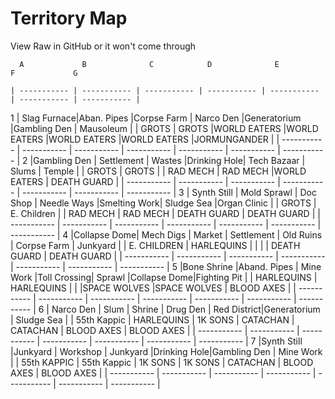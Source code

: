 # Territory Map
View Raw in GitHub or it won't come through

      A             B              C            D              E            F             G

    | ----------- | ----------- | ----------- | ----------- | ----------- | ----------- | ----------- |
1   | Slag Furnace|Aban. Pipes  |Corpse Farm  |  Narco Den  |Generatorium |Gambling Den |  Mausoleum  |
    |    GROTS    |    GROTS    |WORLD EATERS |WORLD EATERS |WORLD EATERS |WORLD EATERS |JORMUNGANDER |
    | ----------- | ----------- | ----------- | ----------- | ----------- | ----------- | ----------- |
2   |Gambling Den |  Settlement |   Wastes    |Drinking Hole| Tech Bazaar |   Slums     |   Temple    |
    |   GROTS     |    GROTS    |             |  RAD MECH   |  RAD MECH   |WORLD EATERS | DEATH GUARD |
    | ----------- | ----------- | ----------- | ----------- | ----------- | ----------- | ----------- |
3   | Synth Still | Mold Sprawl | Doc Shop    | Needle Ways |Smelting Work| Sludge Sea  |Organ Clinic |
    |   GROTS     | E. Children |             |  RAD MECH   |  RAD MECH   | DEATH GUARD | DEATH GUARD |
    | ----------- | ----------- | ----------- | ----------- | ----------- | ----------- | ----------- |
4   |Collapse Dome| Mech Digs   |   Market    | Settlement  |  Old Ruins  | Corpse Farm | Junkyard    |
    | E. CHILDREN | HARLEQUINS  |             |             |             | DEATH GUARD | DEATH GUARD |
    | ----------- | ----------- | ----------- | ----------- | ----------- | ----------- | ----------- |
5   |Bone Shrine  |Aband. Pipes | Mine Work   |Toll Crossing|   Sprawl    |Collapse Dome|Fighting Pit |
    | HARLEQUINS  | HARLEQUINS  |             |             |SPACE WOLVES |SPACE WOLVES | BLOOD AXES  |
    | ----------- | ----------- | ----------- | ----------- | ----------- | ----------- | ----------- |
6   | Narco Den   |   Slum      |   Shrine    |  Drug Den   | Red District|Generatorium | Sludge Sea  |
    | 55th Kappic | HARLEQUINS  |  1K SONS    |  CATACHAN   |  CATACHAN   | BLOOD AXES  | BLOOD AXES  |
    | ----------- | ----------- | ----------- | ----------- | ----------- | ----------- | ----------- |
7   |Synth Still  |Junkyard     |  Workshop   |  Junkyard   |Drinking Hole|Gambling Den |  Mine Work  |
    | 55th KAPPIC | 55th Kappic |  1K SONS    |  1K SONS    |  CATACHAN   | BLOOD AXES  | BLOOD AXES  |
    | ----------- | ----------- | ----------- | ----------- | ----------- | ----------- | ----------- |
